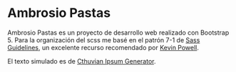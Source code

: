 # Ambrosio Pastas #

Ambrosio Pastas es un proyecto de desarrollo web realizado con Bootstrap 5. Para la organización del scss me basé en el patrón 7-1 de [Sass Guidelines](https://sass-guidelin.es/), un excelente recurso recomendado por [Kevin Powell](https://www.youtube.com/watch?v=9Ld-aOKsEDk).

El texto simulado es de [Cthuvian Ipsum Generator](https://ephemer.kapsi.fi/FhtagnGenerator.php).
